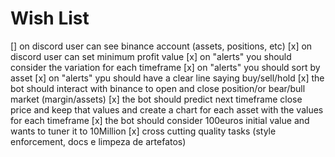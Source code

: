 # Wish List

[] on discord user can see binance account (assets, positions, etc)
[x] on discord user can set minimum profit value
[x] on "alerts" you should consider the variation for each timeframe
[x] on "alerts" you should sort by asset
[x] on "alerts" ypu should have a clear line saying buy/sell/hold
[x] the bot should interact with binance to open and close position/or bear/bull market (margin/assets)
[x] the bot should predict next timeframe close price and keep that values and create a chart for each asset with the values for each timeframe
[x] the bot should consider 100euros initial value and wants to tuner it to 10Million
[x] cross cutting quality tasks (style enforcement, docs e limpeza de artefatos)
